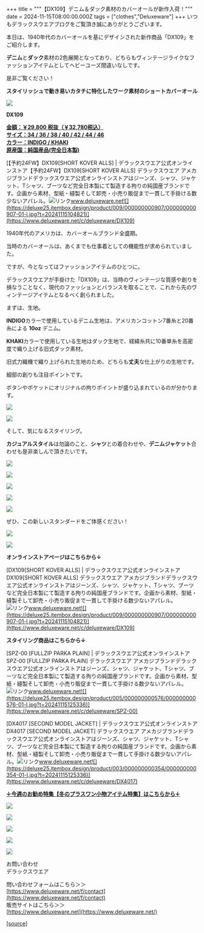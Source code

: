 +++
title = """【DX109】デニム＆ダック素材のカバーオールが新作入荷！"""
date = 2024-11-15T08:00:00.000Z
tags = ["clothes","Deluxeware"]
+++
いつもデラックスウエアブログをご覧頂き誠にありがとうございます。

本日は、1940年代のカバーオールを基にデザインされた新作商品「DX109」をご紹介します。

**デニム**と**ダック**素材の2色展開となっており、どちらもヴィンテージライクなファッションアイテムとしてヘビーユーズ間違いなしです。

是非ご覧ください！

**スタイリッシュで動き易いカタチに特化したワーク素材のショートカバーオール**

**[![](https://stat.ameba.jp/user_images/20241115/13/deluxeware/f9/d4/j/o1124140615510230857.jpg)](https://stat.ameba.jp/user_images/20241115/13/deluxeware/f9/d4/j/o1124140615510230857.jpg)**

**DX109**

**[金額：￥29,800 税抜（￥32,780税込）](https://www.deluxeware.net/c/deluxeware/DX109)  
[サイズ：34 / 36 / 38 / 40 / 42 / 44 / 46](https://www.deluxeware.net/c/deluxeware/DX109)  
[カラー：INDIGO / KHAKI](https://www.deluxeware.net/c/deluxeware/DX109)  
[原産国：純国産品(完全日本製)](https://www.deluxeware.net/c/deluxeware/DX109)**

[【予約24FW】DX109\[SHORT KOVER ALLS\] | デラックスウエア公式オンラインストア【予約24FW】DX109\[SHORT KOVER ALLS\] デラックスウエア アメカジブランドデラックスウエア公式オンラインストアはジーンズ、シャツ、ジャケット、Tシャツ、ブーツなど完全日本製にて製造する拘りの純国産ブランドです。企画から素材、型紙・縫製そして卸売・小売り販促まで一貫して手掛ける数少ないアパレル。![リンク](https://c.stat100.ameba.jp/ameblo/symbols/v3.20.0/svg/gray/editor_link.svg)www.deluxeware.net![](https://deluxe25.itembox.design/product/009/000000000907/000000000907-01-l.jpg?t=20241115104821)](https://www.deluxeware.net/c/deluxeware/DX109)

  
1940年代のアメリカは、カバーオールブランド全盛期。

当時のカバーオールは、あくまでも仕事着としての機能性が求められていました。

ですが、今となってはファッションアイテムのひとつに。  
  
デラックスウエアが手掛けた「DX109」は、当時のヴィンテージな質感や創りを損なうことなく、現代のファッションとバランスを取ることで、これから先のヴィンテージアイテムとなるべく創られました。

まずは、生地。

**INDIGO**カラーで使用しているデニム生地は、アメリカンコットン7番糸と20番糸による **10oz** デニム。

**KHAKI**カラーで使用している生地はダック生地で、経緯糸共に10番単糸を高密度で織り上げる旧式ダック素材。

旧式力織機で織り上げられた生地のため、どちらも**丈夫**な仕上がりの生地です。

細部の創りも注目ポイントです。

ボタンやポケットにオリジナルの拘りポイントが盛り込まれているのが分かります。

![](https://deluxe25.itembox.design/product/009/000000000907/000000000907-07-l.jpg?t=20241115104821)

![](https://deluxe25.itembox.design/product/009/000000000907/000000000907-05-l.jpg?t=20241115104821)

そして、気になるスタイリング。

**カジュアルスタイル**は勿論のこと、**シャツ**との着合わせや、**デニムジャケット**合わせも是非楽しんで頂きたいです。

[![](https://stat.ameba.jp/user_images/20241115/13/deluxeware/9f/0e/j/o1124140615510230850.jpg)](https://stat.ameba.jp/user_images/20241115/13/deluxeware/9f/0e/j/o1124140615510230850.jpg)

[![](https://stat.ameba.jp/user_images/20241115/13/deluxeware/6f/67/j/o1124140615510230848.jpg)](https://stat.ameba.jp/user_images/20241115/13/deluxeware/6f/67/j/o1124140615510230848.jpg)

[![](https://stat.ameba.jp/user_images/20241115/13/deluxeware/da/ed/j/o1125157515510230855.jpg)](https://stat.ameba.jp/user_images/20241115/13/deluxeware/da/ed/j/o1125157515510230855.jpg)

[![](https://stat.ameba.jp/user_images/20241115/13/deluxeware/f9/d4/j/o1124140615510230857.jpg)](https://stat.ameba.jp/user_images/20241115/13/deluxeware/f9/d4/j/o1124140615510230857.jpg)

[![](https://stat.ameba.jp/user_images/20241115/13/deluxeware/94/c2/j/o1125157515510230852.jpg)](https://stat.ameba.jp/user_images/20241115/13/deluxeware/94/c2/j/o1125157515510230852.jpg)

ぜひ、この新しいスタンダードをご体感ください！

![](https://deluxe25.itembox.design/product/009/000000000907/000000000907-02-l.jpg?t=20241115104821)

![](https://deluxe25.itembox.design/product/009/000000000907/000000000907-03-l.jpg?t=20241115104821)

**オンラインストアページはこちらから↓**

[DX109\[SHORT KOVER ALLS\] | デラックスウエア公式オンラインストアDX109\[SHORT KOVER ALLS\] デラックスウエア アメカジブランドデラックスウエア公式オンラインストアはジーンズ、シャツ、ジャケット、Tシャツ、ブーツなど完全日本製にて製造する拘りの純国産ブランドです。企画から素材、型紙・縫製そして卸売・小売り販促まで一貫して手掛ける数少ないアパレル。![リンク](https://c.stat100.ameba.jp/ameblo/symbols/v3.20.0/svg/gray/editor_link.svg)www.deluxeware.net![](https://deluxe25.itembox.design/product/009/000000000907/000000000907-01-l.jpg?t=20241115104821)](https://www.deluxeware.net/c/deluxeware/DX109)

**スタイリング商品はこちらから↓**

[SPZ-00 \[FULLZIP PARKA PLAIN\] | デラックスウエア公式オンラインストアSPZ-00 \[FULLZIP PARKA PLAIN\] デラックスウエア アメカジブランドデラックスウエア公式オンラインストアはジーンズ、シャツ、ジャケット、Tシャツ、ブーツなど完全日本製にて製造する拘りの純国産ブランドです。企画から素材、型紙・縫製そして卸売・小売り販促まで一貫して手掛ける数少ないアパレル。![リンク](https://c.stat100.ameba.jp/ameblo/symbols/v3.20.0/svg/gray/editor_link.svg)www.deluxeware.net![](https://deluxe25.itembox.design/product/005/000000000576/000000000576-01-l.jpg?t=20241115125336)](https://www.deluxeware.net/c/deluxeware/SPZ-00)

[DX4017 \[SECOND MODEL JACKET\] | デラックスウエア公式オンラインストアDX4017 \[SECOND MODEL JACKET\] デラックスウエア アメカジブランドデラックスウエア公式オンラインストアはジーンズ、シャツ、ジャケット、Tシャツ、ブーツなど完全日本製にて製造する拘りの純国産ブランドです。企画から素材、型紙・縫製そして卸売・小売り販促まで一貫して手掛ける数少ないアパレル。![リンク](https://c.stat100.ameba.jp/ameblo/symbols/v3.20.0/svg/gray/editor_link.svg)www.deluxeware.net![](https://deluxe25.itembox.design/product/003/000000000354/000000000354-01-l.jpg?t=20241115125336)](https://www.deluxeware.net/c/deluxeware/DX4017)

[**↓今週のお勧め特集【冬のプラスワン小物アイテム特集】はこちらから↓**](https://www.deluxeware.net/c/tokusyu2)

[![](https://stat.ameba.jp/user_images/20241113/16/deluxeware/9c/6b/j/o0800080015509560785.jpg?caw=800)](https://www.deluxeware.net/c/tokusyu2)

[![](https://stat.ameba.jp/user_images/20240614/12/deluxeware/fb/b4/j/o0800026015451324172.jpg?caw=800)](https://www.deluxeware.net/c/2024FWreserveall)

[![](https://stat.ameba.jp/user_images/20240315/15/deluxeware/04/7f/j/o0800026015413271803.jpg?caw=800)](https://www.instagram.com/deluxeware/?hl=ja)

[![](https://stat.ameba.jp/user_images/20220415/12/deluxeware/3b/ce/j/o0800026015103175481.jpg?caw=800)](https://www.deluxeware.net/f/headstore)

[![](https://stat.ameba.jp/user_images/20220415/12/deluxeware/d7/c6/j/o0800026015103175487.jpg?caw=800)](https://www.deluxeware.net/)

お問い合わせ  
デラックスウエア

問い合わせフォームはこちら＞＞  
[https://www.deluxeware.net/f/contact](https://www.deluxeware.net/f/contact)  
販売サイトはこちら＞＞  
[https://www.deluxeware.net](https://www.deluxeware.net/)

[[source]](https://ameblo.jp/deluxeware/entry-12875090862.html)
